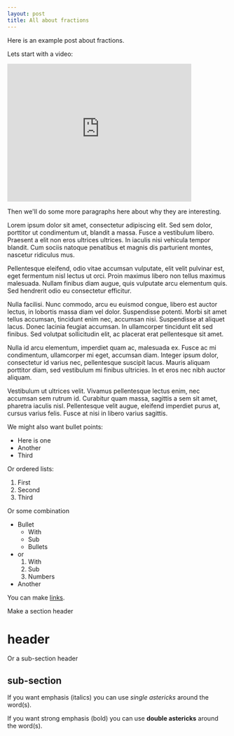 ```yaml
---
layout: post
title: All about fractions
---
```


Here is an example post about fractions.

Lets start with a video:
<iframe width="420" height="315" src="https://www.youtube.com/embed/GFGlgSfQ-Gk" frameborder="0" allowfullscreen></iframe>

Then we'll do some more paragraphs here about why they are interesting. 



Lorem ipsum dolor sit amet, consectetur adipiscing elit. Sed sem dolor, porttitor ut condimentum ut, blandit a massa. Fusce a vestibulum libero. Praesent a elit non eros ultrices ultrices. In iaculis nisi vehicula tempor blandit. Cum sociis natoque penatibus et magnis dis parturient montes, nascetur ridiculus mus. 

Pellentesque eleifend, odio vitae accumsan vulputate, elit velit pulvinar est, eget fermentum nisl lectus ut orci. Proin maximus libero non tellus maximus malesuada. Nullam finibus diam augue, quis vulputate arcu elementum quis. Sed hendrerit odio eu consectetur efficitur.

Nulla facilisi. Nunc commodo, arcu eu euismod congue, libero est auctor lectus, in lobortis massa diam vel dolor. Suspendisse potenti. Morbi sit amet tellus accumsan, tincidunt enim nec, accumsan nisi. Suspendisse at aliquet lacus. Donec lacinia feugiat accumsan. In ullamcorper tincidunt elit sed finibus. Sed volutpat sollicitudin elit, ac placerat erat pellentesque sit amet.

Nulla id arcu elementum, imperdiet quam ac, malesuada ex. Fusce ac mi condimentum, ullamcorper mi eget, accumsan diam. Integer ipsum dolor, consectetur id varius nec, pellentesque suscipit lacus. Mauris aliquam porttitor diam, sed vestibulum mi finibus ultricies. In et eros nec nibh auctor aliquam. 

Vestibulum ut ultrices velit. Vivamus pellentesque lectus enim, nec accumsan sem rutrum id. Curabitur quam massa, sagittis a sem sit amet, pharetra iaculis nisl. Pellentesque velit augue, eleifend imperdiet purus at, cursus varius felis. Fusce at nisi in libero varius sagittis.



We might also want bullet points:

* Here is one
* Another
* Third

Or ordered lists:

1. First
2. Second
3. Third

Or some combination

*   Bullet
    *   With 
    *   Sub
    *   Bullets
*   or
    1.  With 
    2.  Sub 
    3.  Numbers
*  Another

You can make [links](http://www.yahoo.com).

Make a section header

header
======

Or a sub-section header

sub-section
-----------

If you want emphasis (italics) you can use *single astericks* around the word(s).

If you want strong emphasis (bold) you can use **double astericks** around the word(s).
